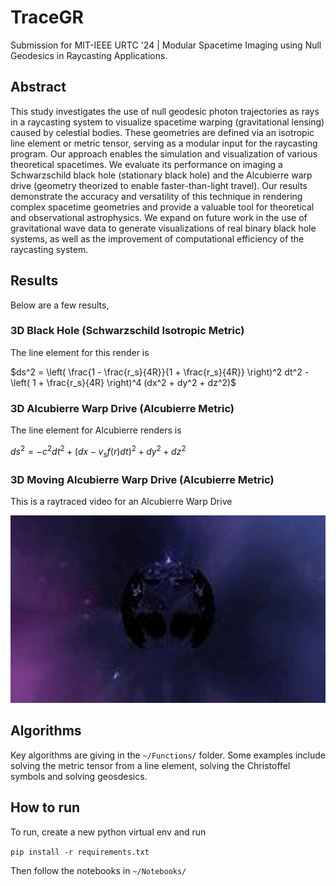 # TraceGR
Submission for MIT-IEEE URTC '24 | Modular Spacetime Imaging using Null Geodesics in Raycasting Applications.

## Abstract

This study investigates the use of null geodesic photon trajectories as rays in a raycasting system to visualize spacetime warping (gravitational lensing) caused by celestial bodies. These geometries are defined via an isotropic line element or metric tensor, serving as a modular input for the raycasting program. Our approach enables the simulation and visualization of various theoretical spacetimes. We evaluate its performance on imaging a Schwarzschild black hole (stationary black hole) and the Alcubierre warp drive (geometry theorized to enable faster-than-light travel). Our results demonstrate the accuracy and versatility of this technique in rendering complex spacetime geometries and provide a valuable tool for theoretical and observational astrophysics. We expand on future work in the use of gravitational wave data to generate visualizations of real binary black hole systems, as well as the improvement of computational efficiency of the raycasting system.

## Results

Below are a few results,


### 3D Black Hole (Schwarzschild Isotropic Metric)

The line element for this render is

$ds^2 = \left( \frac{1 - \frac{r_s}{4R}}{1 + \frac{r_s}{4R}} \right)^2 dt^2 - \left( 1 + \frac{r_s}{4R} \right)^4 (dx^2 + dy^2 + dz^2)$




### 3D Alcubierre Warp Drive (Alcubierre Metric)

The line element for Alcubierre renders is

$ds^2 = -c^2 dt^2 + (dx - v_s f(r) dt)^2 + dy^2 + dz^2$



### 3D Moving Alcubierre Warp Drive (Alcubierre Metric)

This is a raytraced video for an Alcubierre Warp Drive

<div align="center">
  <img src="https://github.com/zanebeeai/TraceGR/blob/main/Results/AWD/bg4/bg4WARPDRIVE_final.gif" height="300">
</div>


## Algorithms

Key algorithms are giving in the ```~/Functions/``` folder. Some examples include solving the metric tensor from a line element, solving the Christoffel symbols and solving geosdesics.

## How to run

To run, create a new python virtual env and run

```pip install -r requirements.txt```

Then follow the notebooks in ```~/Notebooks/```
